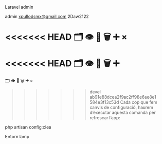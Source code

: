 Laravel admin

admin
xpullodsmx@gmail.com
2Daw2122

<<<<<<< HEAD
🗂️ 👁️ 📝 🗑️ ➕ ×
=======
<<<<<<< HEAD
🗂️ 👁️ 📝 🗑️ ➕
=======
🗂️ 👁️ 📝 🗑️ ➕ ×
>>>>>>> devel
>>>>>>> ab91e88dcea2f9ac2ff98e6ae8e1584e3f13c53d
Cada cop que fem canvis de configuració, haurem d’executar aquesta comanda per refrescar l’app:

php artisan config:clea


Entorn lamp


